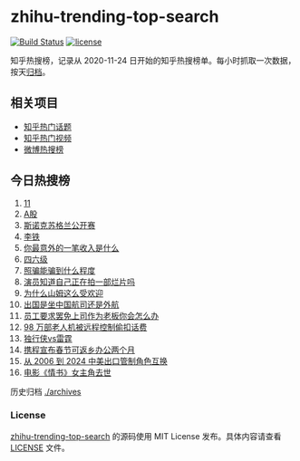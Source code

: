 # zhihu-trending-top-search

[![Build Status](https://github.com/justjavac/zhihu-trending-top-search/workflows/ci/badge.svg?branch=main)](https://github.com/justjavac/zhihu-trending-top-search/actions)
[![license](https://img.shields.io/github/license/justjavac/zhihu-trending-top-search)](https://github.com/justjavac/zhihu-trending-top-search/blob/main/LICENSE)

知乎热搜榜，记录从 2020-11-24 日开始的知乎热搜榜单。每小时抓取一次数据，按天[归档](./archives)。

## 相关项目

- [知乎热门话题](https://github.com/justjavac/zhihu-trending-hot-questions)
- [知乎热门视频](https://github.com/justjavac/zhihu-trending-hot-video)
- [微博热搜榜](https://github.com/justjavac/weibo-trending-hot-search)

## 今日热搜榜

<!-- BEGIN -->
<!-- 最后更新时间 Fri Dec 13 2024 22:14:30 GMT+0800 (China Standard Time) -->

1. [11](https://www.zhihu.com/search?q=11)
1. [A股](https://www.zhihu.com/search?q=A%E8%82%A1)
1. [斯诺克苏格兰公开赛](https://www.zhihu.com/search?q=%E6%96%AF%E8%AF%BA%E5%85%8B%E8%8B%8F%E6%A0%BC%E5%85%B0%E5%85%AC%E5%BC%80%E8%B5%9B)
1. [李铁](https://www.zhihu.com/search?q=%E6%9D%8E%E9%93%81)
1. [你最意外的一笔收入是什么](https://www.zhihu.com/search?q=%E4%BD%A0%E6%9C%80%E6%84%8F%E5%A4%96%E7%9A%84%E4%B8%80%E7%AC%94%E6%94%B6%E5%85%A5%E6%98%AF%E4%BB%80%E4%B9%88)
1. [四六级](https://www.zhihu.com/search?q=%E5%9B%9B%E5%85%AD%E7%BA%A7)
1. [照骗能骗到什么程度](https://www.zhihu.com/search?q=%E7%85%A7%E9%AA%97%E8%83%BD%E9%AA%97%E5%88%B0%E4%BB%80%E4%B9%88%E7%A8%8B%E5%BA%A6)
1. [演员知道自己正在拍一部烂片吗](https://www.zhihu.com/search?q=%E6%BC%94%E5%91%98%E7%9F%A5%E9%81%93%E8%87%AA%E5%B7%B1%E6%AD%A3%E5%9C%A8%E6%8B%8D%E4%B8%80%E9%83%A8%E7%83%82%E7%89%87%E5%90%97)
1. [为什么山姆这么受欢迎](https://www.zhihu.com/search?q=%E4%B8%BA%E4%BB%80%E4%B9%88%E5%B1%B1%E5%A7%86%E8%BF%99%E4%B9%88%E5%8F%97%E6%AC%A2%E8%BF%8E)
1. [出国是坐中国航司还是外航](https://www.zhihu.com/search?q=%E5%87%BA%E5%9B%BD%E6%98%AF%E5%9D%90%E4%B8%AD%E5%9B%BD%E8%88%AA%E5%8F%B8%E8%BF%98%E6%98%AF%E5%A4%96%E8%88%AA)
1. [员工要求罢免上司作为老板你会怎么办](https://www.zhihu.com/search?q=%E5%91%98%E5%B7%A5%E8%A6%81%E6%B1%82%E7%BD%A2%E5%85%8D%E4%B8%8A%E5%8F%B8%E4%BD%9C%E4%B8%BA%E8%80%81%E6%9D%BF%E4%BD%A0%E4%BC%9A%E6%80%8E%E4%B9%88%E5%8A%9E)
1. [98 万部老人机被远程控制偷扣话费](https://www.zhihu.com/search?q=98%20%E4%B8%87%E9%83%A8%E8%80%81%E4%BA%BA%E6%9C%BA%E8%A2%AB%E8%BF%9C%E7%A8%8B%E6%8E%A7%E5%88%B6%E5%81%B7%E6%89%A3%E8%AF%9D%E8%B4%B9)
1. [独行侠vs雷霆](https://www.zhihu.com/search?q=%E7%8B%AC%E8%A1%8C%E4%BE%A0vs%E9%9B%B7%E9%9C%86)
1. [携程宣布春节可返乡办公两个月](https://www.zhihu.com/search?q=%E6%90%BA%E7%A8%8B%E5%AE%A3%E5%B8%83%E6%98%A5%E8%8A%82%E5%8F%AF%E8%BF%94%E4%B9%A1%E5%8A%9E%E5%85%AC%E4%B8%A4%E4%B8%AA%E6%9C%88)
1. [从 2006 到 2024 中美出口管制角色互换](https://www.zhihu.com/search?q=%E4%BB%8E%202006%20%E5%88%B0%202024%20%E4%B8%AD%E7%BE%8E%E5%87%BA%E5%8F%A3%E7%AE%A1%E5%88%B6%E8%A7%92%E8%89%B2%E4%BA%92%E6%8D%A2)
1. [电影《情书》女主角去世](https://www.zhihu.com/search?q=%E7%94%B5%E5%BD%B1%E3%80%8A%E6%83%85%E4%B9%A6%E3%80%8B%E5%A5%B3%E4%B8%BB%E8%A7%92%E5%8E%BB%E4%B8%96)

<!-- END -->

历史归档 [./archives](./archives)

### License

[zhihu-trending-top-search](https://github.com/justjavac/zhihu-trending-top-search) 的源码使用 MIT License
发布。具体内容请查看 [LICENSE](./LICENSE) 文件。
